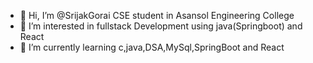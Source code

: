 - 👋 Hi, I’m @SrijakGorai CSE student in Asansol Engineering College
- 👀 I’m interested in fullstack Development using java(Springboot) and React
- 🌱 I’m currently learning c,java,DSA,MySql,SpringBoot and React
  

<!---
SrijakGorai/SrijakGorai is a ✨ special ✨ repository because its `README.md` (this file) appears on your GitHub profile.
You can click the Preview link to take a look at your changes.
--->
